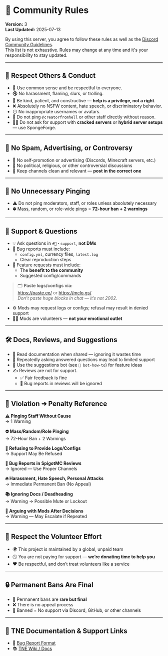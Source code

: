# 📜 Community Rules  
**Version:** 3  
**Last Updated:** 2025-07-13

By using this server, you agree to follow these rules as well as the [Discord Community Guidelines](https://discordapp.com/guidelines).  
This list is not exhaustive. Rules may change at any time and it's your responsibility to stay updated.

---

## 🙏 Respect Others & Conduct

- 🙌 Use common sense and be respectful to everyone.  
- 🔇 No harassment, flaming, slurs, or trolling.  
- 🧠 Be kind, patient, and constructive — **help is a privilege, not a right**.  
- ❌ Absolutely no NSFW content, hate speech, or discriminatory behavior.  
- 😶 No inappropriate usernames or avatars.  
- 🔕 Do not ping `@creatorfromhell` or other staff directly without reason.  
- 🙅‍♂️ Do not ask for support with **cracked servers** or **hybrid server setups** — use SpongeForge.

---

## 📢 No Spam, Advertising, or Controversy

- 🚫 No self-promotion or advertising (Discords, Minecraft servers, etc.)  
- 🚫 No political, religious, or other controversial discussions  
- 🧼 Keep channels clean and relevant — **post in the correct one**

---

## 🚫 No Unnecessary Pinging

- ⚠️ Do not ping moderators, staff, or roles unless absolutely necessary  
- ⛔ Mass, random, or role-wide pings = **72-hour ban + 2 warnings**

---

## 💬 Support & Questions

- 💡 Ask questions in `#🐛・support`, **not DMs**  
- 📑 Bug reports must include:  
  - `config.yml`, currency files, `latest.log`  
  - Clear reproduction steps  
- 💬 Feature requests must include:  
  - The **benefit to the community**  
  - Suggested config/commands

> 🗂️ **Paste logs/configs via:**  
> https://paste.ee/ or https://mclo.gs/  
> _Don’t paste huge blocks in chat — it’s not 2002._

- ⚙️ Mods may request logs or configs; refusal may result in denied support  
- 🙅‍♀️ Mods are volunteers — **not your emotional outlet**

---

## 🛠️ Docs, Reviews, and Suggestions

- 📖 Read documentation when shared — ignoring it wastes time  
- 🧠 Repeatedly asking answered questions may lead to limited support  
- 📝 Use the suggestions bot (see `🤖 bot-how-to`) for feature ideas  
- ✍️ Reviews are not for support.  
  - ✅ Fair feedback is fine  
  - 🚫 Bug reports in reviews will be ignored

---

## 🚫 Violation ➜ Penalty Reference

**⚠️ Pinging Staff Without Cause**  
→ 1 Warning

**⛔ Mass/Random/Role Pinging**  
→ 72-Hour Ban + 2 Warnings

**📄 Refusing to Provide Logs/Configs**  
→ Support May Be Refused

**🛑 Bug Reports in SpigotMC Reviews**  
→ Ignored — Use Proper Channels

**🔥 Harassment, Hate Speech, Personal Attacks**  
→ Immediate Permanent Ban (No Appeal)

**📚 Ignoring Docs / Deadheading**  
→ Warning → Possible Mute or Lockout

**🚫 Arguing with Mods After Decisions**  
→ Warning — May Escalate if Repeated

---

## 🤝 Respect the Volunteer Effort

- 🌍 This project is maintained by a global, unpaid team  
- 🕓 You are not paying for support — **we’re donating time to help you**  
- ❤️ Be respectful, and don’t treat volunteers like a service

---

## 🔒 Permanent Bans Are Final

- 🔨 Permanent bans are **rare but final**  
- ❌ There is no appeal process  
- 📵 Banned = No support via Discord, GitHub, or other channels

---

## 📎 TNE Documentation & Support Links

- 📝 [Bug Report Format](https://github.com/TheNewEconomy/EconomyCore/blob/main/Bug%20Report.md)  
- 📚 [TNE Wiki / Docs](https://tne.gitbook.io/tne-docs)
